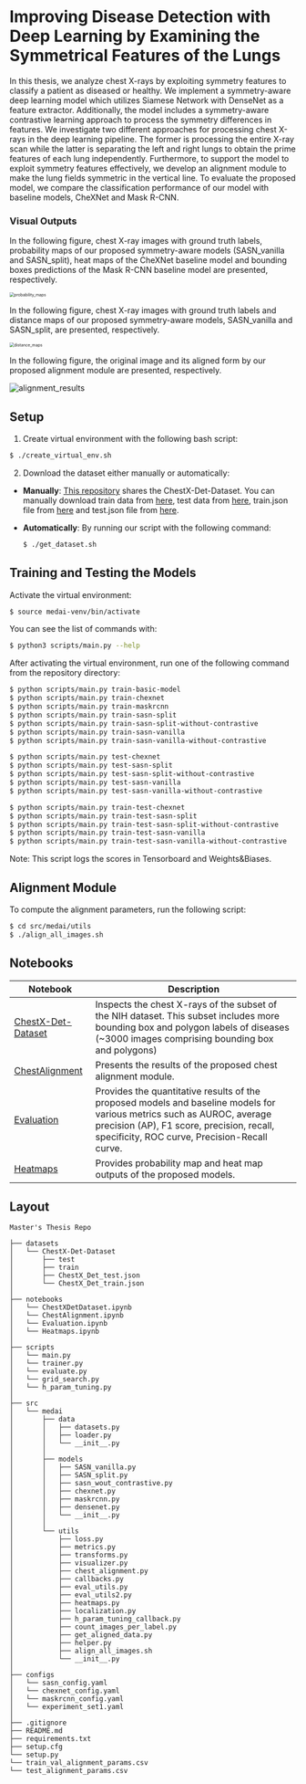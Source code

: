 # Improving Disease Detection with Deep Learning by Examining the Symmetrical Features of the Lungs

In this thesis, we analyze chest X-rays by exploiting symmetry features to classify a patient as diseased or healthy. We implement a symmetry-aware deep learning model which utilizes Siamese Network with DenseNet as a feature extractor. Additionally, the model includes a symmetry-aware contrastive learning approach to process the symmetry differences in features. We investigate two different approaches for processing chest X-rays in the deep learning pipeline. The former is processing the entire X-ray scan while the latter is separating the left and right lungs to obtain the prime features of each lung independently. Furthermore, to support the model to exploit symmetry features effectively, we develop an alignment module to make the lung fields symmetric in the vertical line. To evaluate the proposed model, we compare the classification performance of our model with baseline models, CheXNet and Mask R-CNN.

### Visual Outputs

In the following figure, chest X-ray images with ground truth labels, probability maps of our proposed symmetry-aware models (SASN_vanilla and SASN_split), heat maps of the CheXNet baseline model and bounding boxes predictions of the Mask R-CNN baseline model are presented, respectively.

<img src="outputs/probability_maps.png" alt="probability_maps" style="zoom:50%;" />

In the following figure, chest X-ray images with ground truth labels and distance maps of our proposed symmetry-aware models, SASN_vanilla and SASN_split, are presented, respectively.

<img src="outputs/distance_maps.png" alt="distance_maps" style="zoom:50%;" />

In the following figure, the original image and its aligned form by our proposed alignment module are presented, respectively.

![alignment_results](outputs/alignment_results.png)

## Setup

1.  Create virtual environment with the following bash script:

   ```bash
   $ ./create_virtual_env.sh
   ```

2.  Download the dataset either manually or automatically: 

   - **Manually**: [This repository](https://github.com/Deepwise-AILab/ChestX-Det-Dataset) shares the ChestX-Det-Dataset. You can manually download train data from [here](http://resource.deepwise.com/ChestX-Det/train_data.zip), test data from [here](http://resource.deepwise.com/ChestX-Det/test_data.zip), train.json file from [here](https://github.com/Deepwise-AILab/ChestX-Det-Dataset/blob/main/ChestX_Det_train.json) and test.json file from [here](https://github.com/Deepwise-AILab/ChestX-Det-Dataset/blob/main/ChestX_Det_test.json).

   - **Automatically**: By running our script with the following command:

     ```bash
     $ ./get_dataset.sh
     ```

## Training and Testing the Models

Activate the virtual environment:

```bash
$ source medai-venv/bin/activate
```

You can see the list of commands with:

```bash
$ python3 scripts/main.py --help
```

After activating the virtual environment, run one of the following command from the repository directory:

```bash
$ python scripts/main.py train-basic-model
$ python scripts/main.py train-chexnet
$ python scripts/main.py train-maskrcnn
$ python scripts/main.py train-sasn-split
$ python scripts/main.py train-sasn-split-without-contrastive
$ python scripts/main.py train-sasn-vanilla
$ python scripts/main.py train-sasn-vanilla-without-contrastive

$ python scripts/main.py test-chexnet
$ python scripts/main.py test-sasn-split
$ python scripts/main.py test-sasn-split-without-contrastive
$ python scripts/main.py test-sasn-vanilla
$ python scripts/main.py test-sasn-vanilla-without-contrastive

$ python scripts/main.py train-test-chexnet
$ python scripts/main.py train-test-sasn-split
$ python scripts/main.py train-test-sasn-split-without-contrastive
$ python scripts/main.py train-test-sasn-vanilla
$ python scripts/main.py train-test-sasn-vanilla-without-contrastive
```

Note: This script logs the scores in Tensorboard and Weights&Biases.

## Alignment Module

To compute the alignment parameters, run the following script:

```bash
$ cd src/medai/utils
$ ./align_all_images.sh
```

## Notebooks

| Notebook                                               | Description                                                  |
| ------------------------------------------------------ | ------------------------------------------------------------ |
| [ChestX-Det-Dataset](notebooks/ChestXDetDataset.ipynb) | Inspects the chest X-rays of the subset of the NIH dataset. This subset includes more bounding box and polygon labels of diseases (~3000 images comprising bounding box and polygons) |
| [ChestAlignment](notebooks/ChestAlignment.ipynb)       | Presents the results of the proposed chest alignment module. |
| [Evaluation](notebooks/Evaluation.ipynb)               | Provides the quantitative results of the proposed models and baseline models for various metrics such as AUROC, average precision (AP), F1 score, precision, recall, specificity, ROC curve, Precision-Recall curve. |
| [Heatmaps](notebooks/Heatmaps.ipynb)                   | Provides probability map and heat map outputs of the proposed models. |

## Layout

```
Master's Thesis Repo

├── datasets
│   └── ChestX-Det-Dataset
│       ├── test
│       ├── train
│       ├── ChestX_Det_test.json
│       └── ChestX_Det_train.json
│
├── notebooks
│   └── ChestXDetDataset.ipynb
│   └── ChestAlignment.ipynb
│   └── Evaluation.ipynb
│   └── Heatmaps.ipynb
│
├── scripts
│   └── main.py
│   └── trainer.py
│   └── evaluate.py
│   └── grid_search.py
│   └── h_param_tuning.py
│
├── src
│   └── medai
│       ├── data
│       │   ├── datasets.py
│       │   ├── loader.py
│       │   └── __init__.py
│       │
│       ├── models
│       │   ├── SASN_vanilla.py
│       │   ├── SASN_split.py
│       │   ├── sasn_wout_contrastive.py
│       │   ├── chexnet.py
│       │   ├── maskrcnn.py
│       │   ├── densenet.py
│       │   └── __init__.py
│       │
│       └── utils
│           ├── loss.py
│           ├── metrics.py
│           ├── transforms.py
│           ├── visualizer.py
│           ├── chest_alignment.py
│           ├── callbacks.py
│           ├── eval_utils.py
│           ├── eval_utils2.py
│           ├── heatmaps.py
│           ├── localization.py
│           ├── h_param_tuning_callback.py
│           ├── count_images_per_label.py
│           ├── get_aligned_data.py
│           ├── helper.py
│           ├── align_all_images.sh
│           └── __init__.py
│
├── configs
│   └── sasn_config.yaml
│   └── chexnet_config.yaml
│   └── maskrcnn_config.yaml
│   └── experiment_set1.yaml
│
├── .gitignore
├── README.md
├── requirements.txt
├── setup.cfg
└── setup.py
└── train_val_alignment_params.csv
└── test_alignment_params.csv
```
